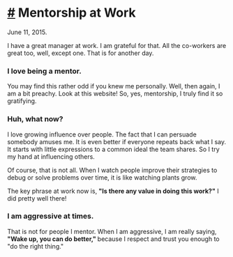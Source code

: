 # <a href="#20150611" id="20150611">#</a> Mentorship at Work

June 11, 2015.

I have a great manager at work. I am grateful for that. All the co-workers
are great too, well, except one. That is for another day.

### I love being a mentor.

You may find this rather odd if you knew me personally. Well, then again, I
am a bit preachy. Look at this website! So, yes, mentorship, I truly find
it so gratifying.

### Huh, what now?

I love growing influence over people. The fact that I can persuade somebody
amuses me. It is even better if everyone repeats back what I say. It starts
with little expressions to a common ideal the team shares. So I try my hand
at influencing others.

Of course, that is not all. When I watch people improve their strategies to
debug or solve problems over time, it is like watching plants grow.

The key phrase at work now is, <strong>"Is there any value in doing this
work?"</strong> I did pretty well there!

### I am aggressive at times.

That is not for people I mentor. When I am aggressive, I am really saying,
<strong>"Wake up, you can do better," </strong> because I respect and trust
you enough to "do the right thing."
